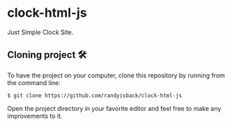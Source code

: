 # clock-html-js
Just Simple Clock Site.


## Cloning project 🛠

To have the project on your computer, clone this repository by running from the command line:
```shell
$ git clone https://github.com/randyisback/clock-html-js
```
Open the project directory in your favorite editor and feel free to make any improvements to it.
